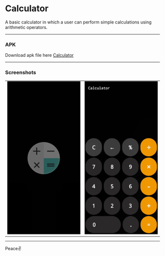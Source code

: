 # Calculator

A basic calculator in which a user can perform simple calculations using arithmetic operators.

---
### APK
Download apk file here [Calculator](https://github.com/prakhar-agarwall/Source/raw/master/Calculator/calculator.apk)

---

### Screenshots
<table>
  <tbody>
    <td><img src = "https://github.com/prakhar-agarwall/Source/raw/master/Calculator/first_activity.jpg" width="250" height="500"></td>
    <td><img src = "https://github.com/prakhar-agarwall/Source/raw/master/Calculator/second_activity.jpg" width="250" height="500" ></td>
  </tbody>
 </table>
 
 ---
 
 Peace✌


